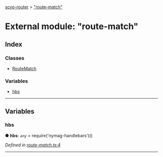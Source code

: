 [scvo-router](../README.md) > ["route-match"](../modules/_route_match_.md)



# External module: "route-match"

## Index

### Classes

* [RouteMatch](../classes/_route_match_.routematch.md)


### Variables

* [hbs](_route_match_.md#hbs)



---
## Variables
<a id="hbs"></a>

###  hbs

**●  hbs**:  *`any`*  =  require('nymag-handlebars')()

*Defined in [route-match.ts:4](https://github.com/scvodigital/scvo-router/blob/627f4b0/src/route-match.ts#L4)*





___


